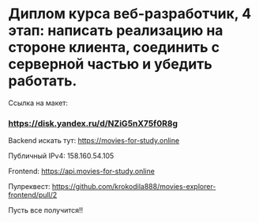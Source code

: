 # Диплом курса веб-разработчик, 4 этап: написать реализацию на стороне клиента, соединить с серверной частью и убедить работать. 

Ссылка на макет:

### https://disk.yandex.ru/d/NZiG5nX75f0R8g

Backend искать тут: https://movies-for-study.online 

Публичный IPv4: 158.160.54.105

Frontend: https://api.movies-for-study.online

Пулреквест: https://github.com/krokodila888/movies-explorer-frontend/pull/2

Пусть все получится!!
